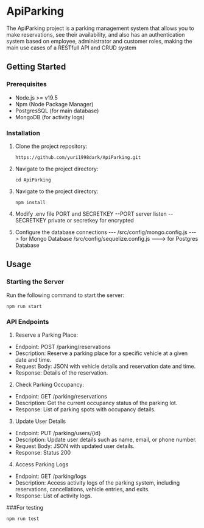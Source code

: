 # ApiParking
The ApiParking project is a parking management system that allows you to make reservations, see their availability, and also has an authentication system based on employee, administrator and customer roles, making the main use cases of a RESTfull API and CRUD system

## Getting Started

### Prerequisites

- Node.js >= v19.5
- Npm (Node Package Manager)
- PostgresSQL (for main database)
- MongoDB (for activity logs)


### Installation

1. Clone the project repository:

   ```
   https://github.com/yuri1998dark/ApiParking.git
   ```

2. Navigate to the project directory:

   ```
   cd ApiParking
   ```
3. Navigate to the project directory:
    
   ```
   npm install
   ```
4. Modify .env file PORT and SECRETKEY 
  --PORT server listen
  --SECRETKEY private or secretkey for encrypted 
  
5. Configure the database connections
  --- /src/config/mongo.config.js ---> for Mongo Database 
      /src/config/sequelize.config.js ---> for Postgres Database 
      
## Usage

### Starting the Server

Run the following command to start the server:
   
   ```
   npm run start
   ```     
   
### API Endpoints
1. Reserve a Parking Place: 
- Endpoint: POST /parking/reservations
- Description: Reserve a parking place for a specific vehicle at a given date and time.
- Request Body: JSON with vehicle details and reservation date and time.
- Response: Details of the reservation.

2. Check Parking Occupancy: 
- Endpoint: GET /parking/reservations
- Description: Get the current occupancy status of the parking lot.
- Response: List of parking spots with occupancy details.

3. Update User Details
- Endpoint: PUT /parking/users/{id}
- Description: Update user details such as name, email, or phone number.
- Request Body: JSON with updated user details.
- Response: Status 200

4. Access Parking Logs
- Endpoint: GET /parking/logs
- Description: Access activity logs of the parking system, including reservations, cancellations, vehicle entries, and exits.
- Response: List of activity logs.
 

 ###For testing

    
   ```
   npm run test
   ```     
